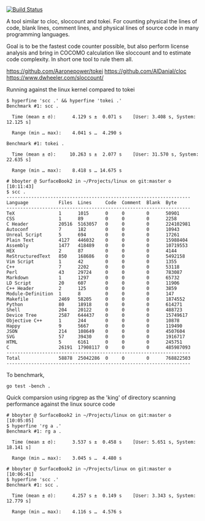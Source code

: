 [![Build Status](https://travis-ci.org/boyter/scc.svg?branch=master)](https://travis-ci.org/boyter/scc)


A tool similar to cloc, sloccount and tokei. For counting physical the lines of code, blank lines, comment lines, and physical lines of source code in many programming languages.

Goal is to be the fastest code counter possible, but also perform license analysis and bring in COCOMO calculation like sloccount and to estimate code complexity. In short one tool to rule them all.

https://github.com/Aaronepower/tokei
https://github.com/AlDanial/cloc
https://www.dwheeler.com/sloccount/

Running against the linux kernel compared to tokei

```
$ hyperfine 'scc .' && hyperfine 'tokei .'
Benchmark #1: scc .

  Time (mean ± σ):      4.129 s ±  0.071 s    [User: 3.408 s, System: 12.125 s]

  Range (min … max):    4.041 s …  4.290 s

Benchmark #1: tokei .

  Time (mean ± σ):     10.263 s ±  2.077 s    [User: 31.570 s, System: 22.635 s]

  Range (min … max):    8.418 s … 14.675 s

```

```
# bboyter @ SurfaceBook2 in ~/Projects/linux on git:master o [10:11:43]
$ scc .
-------------------------------------------------------------------
Language           Files  Lines     Code  Comment  Blank  Byte
-------------------------------------------------------------------
TeX                1      1015      0     0        0      50901
CSS                1      89        0     0        0      2258
C Header           20516  5163057   0     0        0      224102981
Autoconf           7      182       0     0        0      10943
Unreal Script      5      694       0     0        0      17261
Plain Text         4127   446032    0     0        0      15988404
Assembly           1477   418489    0     0        0      10719553
HEX                2      87        0     0        0      4144
ReStructuredText   850    168686    0     0        0      5492158
Vim Script         1      42        0     0        0      1355
C++                7      2202      0     0        0      53118
Perl               43     29724     0     0        0      783087
Markdown           1      1297      0     0        0      65732
LD Script          20     607       0     0        0      11906
C++ Header         2      125       0     0        0      3859
Module-Definition  1      8         0     0        0      147
Makefile           2469   58205     0     0        0      1874552
Python             80     18918     0     0        0      614271
Shell              204    20122     0     0        0      488723
Device Tree        2587   644437    0     0        0      15749617
Objective C++      1      244       0     0        0      10878
Happy              9      5667      0     0        0      119490
JSON               214    108649    0     0        0      4507604
SVG                57     39430     0     0        0      1916717
HTML               5      6161      0     0        0      245751
C                  26191  17908117  0     0        0      485987093
-------------------------------------------------------------------
Total              58878  25042286  0     0        0      768822503
-------------------------------------------------------------------
```

To benchmark,

```
go test -bench .
```

Quick comparsion using ripgrep as the 'king' of directory scanning performance against the linux source code

```
# bboyter @ SurfaceBook2 in ~/Projects/linux on git:master o [10:05:05]
$ hyperfine 'rg a .'
Benchmark #1: rg a .

  Time (mean ± σ):      3.537 s ±  0.458 s    [User: 5.651 s, System: 18.141 s]

  Range (min … max):    3.045 s …  4.480 s

# bboyter @ SurfaceBook2 in ~/Projects/linux on git:master o [10:06:41]
$ hyperfine 'scc .'
Benchmark #1: scc .

  Time (mean ± σ):      4.257 s ±  0.149 s    [User: 3.343 s, System: 12.779 s]

  Range (min … max):    4.116 s …  4.576 s

```